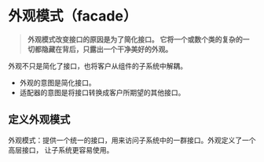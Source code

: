 # 外观模式（facade）

> **外观模式改变接口的原因是为了简化接口。
它将一个或数个类的复杂的一切都隐藏在背后，只露出一个干净美好的外观。**

外观不只是简化了接口，也将客户从组件的子系统中解耦。

* 外观的意图是简化接口。
* 适配器的意图是将接口转换成客户所期望的其他接口。

## 定义外观模式
外观模式：提供一个统一的接口，用来访问子系统中的一群接口。外观定义了一个高层接口，
让子系统更容易使用。